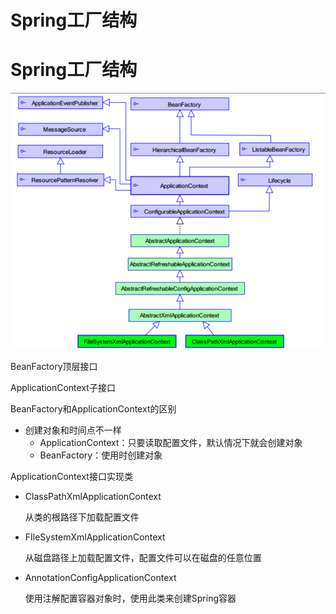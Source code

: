# Spring工厂结构

# Spring工厂结构

![msedge_tuDAVQSBkA.png](assets/msedge_tuDAVQSBkA-20230905140509-mhn7gdb.png)

BeanFactory顶层接口

ApplicationContext子接口

BeanFactory和ApplicationContext的区别

- 创建对象和时间点不一样
  - ApplicationContext：只要读取配置文件，默认情况下就会创建对象
  - BeanFactory：使用时创建对象

ApplicationContext接口实现类

- ClassPathXmlApplicationContext

  从类的根路径下加载配置文件
- FIleSystemXmlApplicationContext

  从磁盘路径上加载配置文件，配置文件可以在磁盘的任意位置
- AnnotationConfigApplicationContext

  使用注解配置容器对象时，使用此类来创建Spring容器
